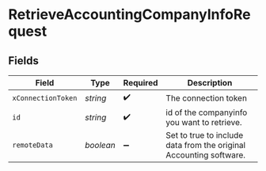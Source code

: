 # RetrieveAccountingCompanyInfoRequest


## Fields

| Field                                                              | Type                                                               | Required                                                           | Description                                                        |
| ------------------------------------------------------------------ | ------------------------------------------------------------------ | ------------------------------------------------------------------ | ------------------------------------------------------------------ |
| `xConnectionToken`                                                 | *string*                                                           | :heavy_check_mark:                                                 | The connection token                                               |
| `id`                                                               | *string*                                                           | :heavy_check_mark:                                                 | id of the companyinfo you want to retrieve.                        |
| `remoteData`                                                       | *boolean*                                                          | :heavy_minus_sign:                                                 | Set to true to include data from the original Accounting software. |